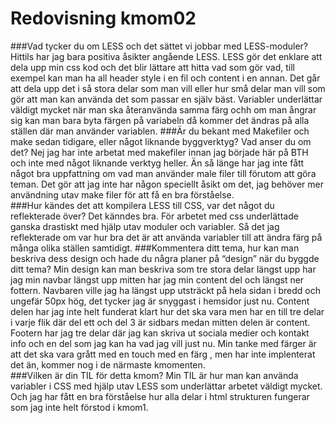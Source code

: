 ---
---
Redovisning kmom02
=========================

###Vad tycker du om LESS och det sättet vi jobbar med LESS-moduler?
Hittils har jag bara positiva åsikter angående LESS. LESS gör det enklare att dela upp min css kod och det blir lättare att hitta vad som gör vad, till exempel kan man ha all header style i en fil och content i en annan. Det går att dela upp det i så stora delar som man vill eller hur små delar man vill som gör att man kan använda det som passar en själv bäst. Variabler underlättar väldigt mycket när man ska återanvända samma färg ochh om man ångrar sig kan man bara byta färgen på variabeln då kommer det ändras på alla ställen där man använder variablen.
###Är du bekant med Makefiler och make sedan tidigare, eller något liknande byggverktyg? Vad anser du om det?
Nej jag har inte arbetat med makefiler innan jag började här på BTH och inte med något liknande verktyg heller. Än så länge har jag inte fått något bra uppfattning om vad man använder male filer till förutom att göra teman. Det gör att jag inte har någon speciellt åsikt om det, jag behöver mer användning utav make filer för att få en bra förståelse.  
###Hur kändes det att kompilera LESS till CSS, var det något du reflekterade över?
Det känndes bra. För arbetet med css underlättade ganska drastiskt med hjälp utav moduler och variabler. Så det jag reflekterade om var hur bra det är att använda variabler till att ändra färg på många olika ställen samtidigt. 
###Kommentera ditt tema, hur kan man beskriva dess design och hade du några planer på “design” när du byggde ditt tema?
Min design kan man beskriva som tre stora delar längst upp har jag min navbar längst upp mitten har jag min content del och längst ner fottern. Navbaren ville jag ha längst upp utsträckt på hela sidan i bredd och ungefär 50px hög, det tycker jag är snyggast i hemsidor just nu. Content delen har jag inte helt funderat klart hur det ska vara men har en till tre delar i varje flik där del ett och del 3 är sidbars medan mitten delen är content. Footern har jag tre delar där jag kan skriva ut sociala medier och kontakt info och en del som jag kan ha vad jag vill just nu. Min tanke med färger är att det ska vara grått med en touch med en färg , men har inte implenterat det än, kommer nog i de närmaste kmomenten.  
###Vilken är din TIL för detta kmom?
Min TIL är hur man kan använda variabler i CSS med hjälp utav LESS som underlättar arbetet väldigt mycket. Och jag har fått en bra förståelse hur alla delar i html strukturen fungerar som jag inte helt förstod i kmom1.
